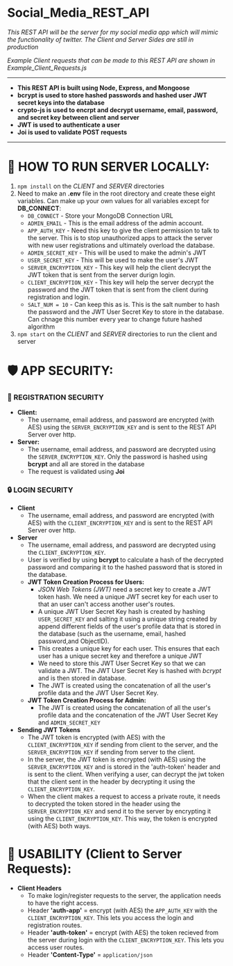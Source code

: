# Social_Media_REST_API

*This REST API will be the server for my social media app which will mimic the functionality of twitter. The Client and Server Sides are still in production*

*Example Client requests that can be made to this REST API are shown in Example_Client_Requests.js*

----------------------

* **This REST API is built using Node, Express, and Mongoose** 
* **bcrypt is used to store hashed passwords and hashed user JWT secret keys into the database**
* **crypto-js is used to encrpt and decrypt username, email, password, and secret key between client and server**
* **JWT is used to authenticate a user**
* **Joi is used to validate POST requests**

----------------------

# 🏡 HOW TO RUN SERVER LOCALLY:
1) `npm install` on the *CLIENT* and *SERVER* directories
2) Need to make an **.env** file in the root directory and create these eight variables. Can make up your own values for all variables except for **DB_CONNECT**: 
   * `DB_CONNECT`  - Store your MongoDB Connection URL
   * `ADMIN_EMAIL` - This is the email address of the admin account.
   * `APP_AUTH_KEY` - Need this key to give the client permission to talk to the server. This is to stop unauthorized apps to attack the server with new user registrations and ultimately overload the database.
   * `ADMIN_SECRET_KEY` - This will be used to make the admin's JWT
   * `USER_SECRET_KEY`  - This will be used to make the user's JWT
   * `SERVER_ENCRYPTION_KEY`   - This key will help the client decrypt the JWT token that is sent from the server durign login.
   * `CLIENT_ENCRYPTION_KEY`   - This key will help the server decrypt the password and the JWT token that is sent from the client during registration and login.
   * `SALT_NUM = 10`    - Can keep this as is. This is the salt number to hash the password and the JWT User Secret Key to store in the database. Can chnage this number every year to change future hashed algorithm
3) `npm start` on the *CLIENT* and *SERVER* directories to run the client and server 

# 🛡️ APP SECURITY:
### 🔑 REGISTRATION SECURITY
* **Client:** 
  * The username, email address, and password are encrypted (with AES) using the `SERVER_ENCRYPTION_KEY` and is sent to the REST API Server over http. 
* **Server:** 
  * The username, email address, and password are decrypted using the `SERVER_ENCRYPTION_KEY`. Only the password is hashed using **bcrypt** and all are stored in the database
  * The request is validated using **Joi**

### 🔒 LOGIN SECURITY
* **Client**
  * The username, email address, and password are encrypted (with AES) with the `CLIENT_ENCRYPTION_KEY` and is sent to the REST API Server over http. 
* **Server**
  * The username, email address, and password are decrypted using the `CLIENT_ENCRYPTION_KEY`.
  * User is verified by using **bcrypt** to calculate a hash of the decrypted password and comparing it to the hashed password that is stored in the database. 
  * **JWT Token Creation Process for Users:**
    * *JSON Web Tokens (JWT)* need a secret key to create a JWT token hash. We need a unique JWT secret key for each user to that an user can't access another user's routes.
    * A unique JWT User Secret Key hash is created by hashing `USER_SECRET_KEY` and salting it using a unique string created by append different fields of the user's profile data that is stored in the database (such as the username, email, hashed password,and ObjectID). 
    * This creates a unique key for each user. This ensures that each user has a unique secret key and therefore a unique JWT
    * We need to store this JWT User Secret Key so that we can validate a JWT. The JWT User Secret Key is hashed with *bcrypt* and is then stored in database.
    * The JWT is created using the concatenation of all the user's profile data and the JWT User Secret Key.
  * **JWT Token Creation Process for Admin:**
    * The JWT is created using the concatenation of all the user's profile data and the concatenation of the JWT User Secret Key and `ADMIN_SECRET_KEY`
* **Sending JWT Tokens**
  * The JWT token is encrypted (with AES) with the `CLIENT_ENCRYPTION_KEY` if sending from client to the server, and the `SERVER_ENCRYPTION_KEY` if sending from server to the client.
  * In the server, the JWT token is encrypted (with AES) using the `SERVER_ENCRYPTION_KEY` and is stored in the 'auth-token' header and is sent to the client. When verifying a user, can decrypt the jwt token that the client sent in the header by decrypting it using the `CLIENT_ENCRYPTION_KEY`. 
  * When the client makes a request to access a private route, it needs to decrypted the token stored in the header using the `SERVER_ENCRYPTION_KEY` and send it to the server by encrypting it using the `CLIENT_ENCRYPTION_KEY`. This way, the token is encrypted (with AES) both ways.

# 📐 USABILITY (Client to Server Requests):
* **Client Headers**
  * To make login/register requests to the server, the application needs to have the right access. 
  * Header **'auth-app'** = encrypt (with AES) the `APP_AUTH_KEY` with the `CLIENT_ENCRYPTION_KEY`. This lets you access the login and registration routes.
  * Header **'auth-token'** = encrypt (with AES) the token recieved from the server during login with the `CLIENT_ENCRYPTION_KEY`. This lets you access user routes.
  * Header **'Content-Type'** = `application/json`
  
  


